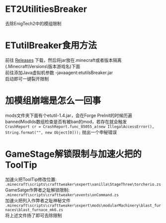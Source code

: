 # ET2UtilitiesBreaker
去除EnigTech2中的模组限制
# ETutilBreaker食用方法 
前往 [Releases](https://github.com/SuperIQBOOST/ET2UtilitiesBreaker/releases) 下载，然后将jar放在.minecraft或者版本隔离(.Minecraft\Versions\版本游戏名\)下面<br>
前往添加Java虚拟机参数 -javaagent:etutilsBreaker.jar<br>
启动即可一键裂开限制
# 加模组崩端是怎么一回事
mods文件夹下面有个etutil-1.4.jar，会在Forge PreInit的时候历遍bannedModIds数组检查是否有被ban的mod，若存在就会触发<br>
`CrashReport cr = CrashReport.func_85055_a(new IllegalAccessError(), String.format("", new Object[0]));` 抛出一个申秘错误
# GameStage解锁限制与加速火把的ToolTip
加速火把ToolTip修改位置: `.minecraft\scripts\crafttweaker\expert\vanilla\StageThree\torcherio.zs`<br>
GameSatge作弊者之耻解锁限制: `.minecraft\scripts\crafttweaker\events\onCommand.zs`<br>
加速火把列入作弊者之耻神秘文件 `.minecraft\scripts\crafttweaker\expert\mods\modularMachinery\blast_furnaces\blast_furnace_mk6.zs`<br>
将上述文件扬了即可去除限制<br>

